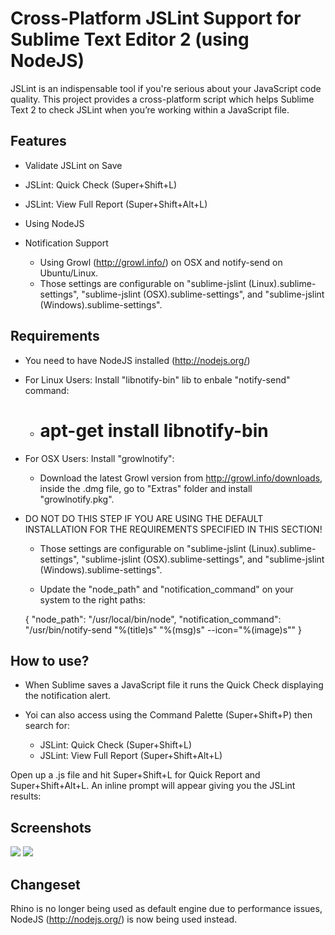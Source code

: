 Cross-Platform JSLint Support for Sublime Text Editor 2 (using NodeJS)
========================

JSLint is an indispensable tool if you're serious about your JavaScript code quality. This project provides a cross-platform script which helps Sublime Text 2 to check JSLint when you’re working within a JavaScript file.

Features
-------------

- Validate JSLint on Save

- JSLint: Quick Check (Super+Shift+L)

- JSLint: View Full Report (Super+Shift+Alt+L)

- Using NodeJS

- Notification Support
	- Using Growl (http://growl.info/) on OSX and notify-send on Ubuntu/Linux.
	- Those settings are configurable on "sublime-jslint (Linux).sublime-settings", "sublime-jslint (OSX).sublime-settings", and "sublime-jslint (Windows).sublime-settings".

Requirements
-------------

- You need to have NodeJS installed (http://nodejs.org/)

- For Linux Users: Install "libnotify-bin" lib to enbale "notify-send" command:

	- # apt-get install libnotify-bin

- For OSX Users: Install "growlnotify":

	- Download the latest Growl version from http://growl.info/downloads, inside the .dmg file, go to "Extras" folder and install "growlnotify.pkg".

- DO NOT DO THIS STEP IF YOU ARE USING THE DEFAULT INSTALLATION FOR THE REQUIREMENTS SPECIFIED IN THIS SECTION!
	
	- Those settings are configurable on "sublime-jslint (Linux).sublime-settings", "sublime-jslint (OSX).sublime-settings", and "sublime-jslint (Windows).sublime-settings".

	- Update the "node_path" and "notification_command" on your system to the right paths:

	{
		"node_path": "/usr/local/bin/node",
		"notification_command": "/usr/bin/notify-send \"%(title)s\" \"%(msg)s\" --icon=\"%(image)s\""
	}

How to use?
-------------

- When Sublime saves a JavaScript file it runs the Quick Check displaying the notification alert.

- Yoi can also access using the Command Palette (Super+Shift+P) then search for:

	- JSLint: Quick Check (Super+Shift+L)
	- JSLint: View Full Report (Super+Shift+Alt+L)

Open up a .js file and hit Super+Shift+L for Quick Report and Super+Shift+Alt+L. An inline prompt will appear giving you the JSLint results:

Screenshots
-------------

![](https://github.com/eduardolundgren/sublime-jslint/raw/master/images/screenshot.png)
![](https://github.com/eduardolundgren/sublime-jslint/raw/master/images/preview.png)

Changeset
-------------

Rhino is no longer being used as default engine due to performance issues, NodeJS (http://nodejs.org/) is now being used instead.